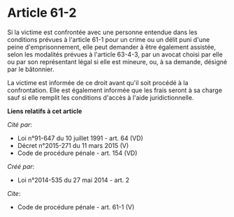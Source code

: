 # Article 61-2

Si la victime est confrontée avec une personne entendue dans les conditions prévues à l'article 61-1 pour un crime ou un
délit puni d'une peine d'emprisonnement, elle peut demander à être également assistée, selon les modalités prévues à
l'article 63-4-3, par un avocat choisi par elle ou par son représentant légal si elle est mineure, ou, à sa demande, désigné
par le bâtonnier. 

La victime est informée de ce droit avant qu'il soit procédé à la confrontation. Elle est également informée que les frais
seront à sa charge sauf si elle remplit les conditions d'accès à l'aide juridictionnelle.

**Liens relatifs à cet article**

_Cité par_:

  - Loi n°91-647 du 10 juillet 1991 - art. 64 (VD)
  - Décret n°2015-271 du 11 mars 2015 (V)
  - Code de procédure pénale - art. 154 (VD)

_Créé par_:

  - Loi n°2014-535 du 27 mai 2014 - art. 2

_Cite_:

  - Code de procédure pénale - art. 61-1 (V)
